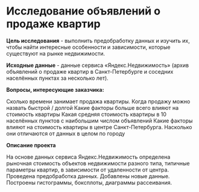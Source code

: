 # Исследование объявлений о продаже квартир

<b>Цель исследования</b> - выполнить предобработку данных и изучить их, чтобы найти интересные особенности и зависимости, которые существуют на рынке недвижимости.

<b>Исходные данные</b> - данные сервиса «Яндекс.Недвижимость» (архив объявлений о продаже квартир в Санкт-Петербурге и соседних населённых пунктах за несколько лет).

<b>Вопросы, интересующие заказчика:</b>

Сколько времени занимает продажа квартиры. Когда продажу можно назвать быстрой / долгой
Какие факторы больше всего влияют на стоимость квартиры
Какая средняя стоимость квартиры в 10 населённых пунктов с наибольшим числом объявлений
Какие факторы влияют на стоимость квартиры в центре Санкт-Петербурга. Насколько они отличаются от данных в целом по городу

**Описание проекта**

На основе данных сервиса Яндекс.Недвижимость определена рыночная стоимость
объектов недвижимости разного типа, типичные параметры квартир, в зависимости от
удаленности от центра. Проведена предобработка данных. Добавлены новые данные.
Построены гистограммы, боксплоты, диаграммы рассеивания.
